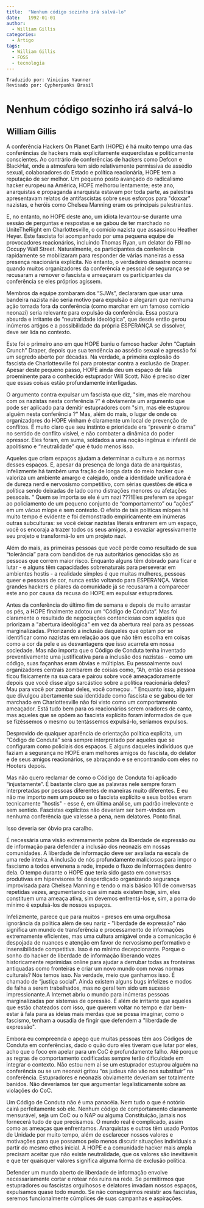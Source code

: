 ```yaml
---
title:  "Nenhum código sozinho irá salvá-lo"
date:   1992-01-01
author:
  - William Gillis
categories:
  - Artigo
tags:
  - William Gillis  
  - FOSS
  - tecnologia
---
```

```
Traduzido por: Vinicius Yaunner
Revisado por: Cypherpunks Brasil
```
# Nenhum código sozinho irá salvá-lo
## William Gillis

A conferência Hackers On Planet Earth (HOPE) é há muito tempo uma das conferências de hackers mais explicitamente esquerdistas e politicamente conscientes. Ao contrário de conferências de hackers como Defcon e BlackHat, onde a atmosfera tem sido relativamente permissiva de assédio sexual, colaboradores do Estado e política reacionária, HOPE tem a reputação de ser melhor. Um pequeno posto avançado do radicalismo hacker europeu na América, HOPE melhorou lentamente; este ano, anarquistas e propaganda anarquista estavam por toda parte, as palestras apresentavam relatos de antifascistas sobre seus esforços para "doxxar" nazistas, e heróis como Chelsea Manning eram os principais palestrantes.

E, no entanto, no HOPE deste ano, um idiota levantou-se durante uma sessão de perguntas e respostas e se gabou de ter marchado no UniteTheRight em Charlottesville, o comício nazista que assassinou Heather Heyer. Este fascista foi acompanhado por uma pequena equipe de provocadores reacionários, incluindo Thomas Ryan, um delator do FBI no Occupy Wall Street. Naturalmente, os participantes da conferência rapidamente se mobilizaram para responder de várias maneiras a essa presença reacionária explícita. No entanto, o verdadeiro desastre ocorreu quando muitos organizadores da conferência e pessoal de segurança se recusaram a remover o fascista e ameaçaram os participantes da conferência se eles próprios agissem.

Membros da equipe zombaram dos “SJWs”, declararam que usar uma bandeira nazista não seria motivo para expulsão e alegaram que nenhuma ação tomada fora da conferência (como marchar em um famoso comício neonazi) seria relevante para expulsão da conferência. Essa postura absurda e irritante de “neutralidade ideológica”, que desde então gerou inúmeros artigos e a possibilidade da própria ESPERANÇA se dissolver, deve ser lida no contexto.

Este foi o primeiro ano em que HOPE baniu o famoso hacker John “Captain Crunch” Draper, depois que sua tendência ao assédio sexual e agressão foi um segredo aberto por décadas. Na verdade, a primeira explosão do fascista de Charlottesville foi para protestar contra a exclusão de Draper. Apesar deste pequeno passo, HOPE ainda deu um espaço de fala proeminente para o conhecido estuprador Will Scott. Não é preciso dizer que essas coisas estão profundamente interligadas.

O argumento contra expulsar um fascista que diz, "sim, mas ele marchou com os nazistas nesta conferência ?" é obviamente um argumento que pode ser aplicado para demitir estupradores com "sim, mas ele estuprou alguém nesta conferência ?" Mas, além do mais, o lugar de onde os organizadores do HOPE vinham é claramente um local de prevenção de conflitos. É muito claro que seu instinto e prioridade era “prevenir o drama” no sentido de conflito visível, e não combater a dinâmica do poder opressor. Eles foram, em suma, soldados a uma noção ingênua e infantil de apolitismo e “neutralidade” que é tudo menos isso.

Aqueles que criam espaços ajudam a determinar a cultura e as normas desses espaços. E, apesar da presença de longa data de anarquistas, infelizmente há também uma fração de longa data do meio hacker que valoriza um ambiente amargo e calejado, onde a identidade unificadora é de dureza nerd e nervosismo competitivo, com sérias questões de ética e política sendo deixadas de lado como distrações menores ou afetações pessoais. “ Quem se importa se ele é um nazi ???!Eles preferem se apegar ao policiamento de um pequeno conjunto de “comportamento” ou “ações” em um vácuo míope e sem contexto. O efeito de tais políticas míopes há muito tempo é evidente e foi demonstrado empiricamente em inúmeras outras subculturas: se você deixar nazistas literais entrarem em um espaço, você os encoraja a trazer todos os seus amigos, a esvaziar agressivamente seu projeto e transformá-lo em um projeto nazi.

Além do mais, as primeiras pessoas que você perde como resultado de sua “tolerância” para com bandidos de rua autoritários genocidas são as pessoas que correm maior risco. Enquanto alguns têm dobrado para ficar e lutar - e alguns têm capacidades sobrenaturais para perseverar em ambientes hostis - a realidade simples é que muitas mulheres, pessoas queer e pessoas de cor, nunca estão voltando para ESPERANÇA. Vários grandes hackers e pilares da comunidade já se recusaram a comparecer este ano por causa da recusa do HOPE em expulsar estupradores.

Antes da conferência do último fim de semana e depois de muito arrastar os pés, a HOPE finalmente adotou um “Código de Conduta”. Mas foi claramente o resultado de negociações contenciosas com aqueles que priorizam a "abertura ideológica" em vez da abertura real para as pessoas marginalizadas. Priorizando a inclusão daqueles que optam por se identificar como nazistas em relação aos que não têm escolha em coisas como a cor da pele e as desvantagens que isso acarreta em nossa sociedade. Mas não importa que o Código de Conduta tenha inventado preventivamente uma justificativa para a inclusão dos nazistas - como um código, suas façanhas eram óbvias e múltiplas. Eu pessoalmente ouvi organizadores centrais zombarem de coisas como, “Ah, então essa pessoa ficou fisicamente na sua cara e pairou sobre você ameaçadoramente depois que você disse algo sarcástico sobre a política reacionária deles? Mau para você por zombar deles, você começou . " Enquanto isso, alguém que divulgou abertamente sua identidade como fascista e se gabou de ter marchado em Charlottesville não foi visto como um comportamento ameaçador. Está tudo bem para os reacionários serem oradores de canto, mas aqueles que se opõem ao fascista explícito foram informados de que se fizéssemos o mesmo ou tentássemos expulsá-lo, seríamos expulsos.

Desprovido de qualquer aparência de orientação política explícita, um “Código de Conduta” será sempre interpretado por aqueles que se configuram como policiais dos espaços. E alguns daqueles indivíduos que faziam a segurança no HOPE eram melhores amigos do fascista, do delator e de seus amigos reacionários, se abraçando e se encontrando com eles no Hooters depois.

Mas não quero reclamar de como o Código de Conduta foi aplicado “injustamente”. É bastante claro que as palavras nele sempre foram interpretadas por pessoas diferentes de maneiras muito diferentes. E eu não me importo nem um pouco se o fascista explícito e seus botões eram tecnicamente "hostis" - esse é, em última análise, um padrão irrelevante e sem sentido. Fascistas explícitos não deveriam ser bem-vindos em nenhuma conferência que valesse a pena, nem delatores. Ponto final.

Isso deveria ser óbvio pra caralho.

É necessária uma visão extremamente pobre da liberdade de expressão ou de informação para defender a inclusão dos neonazis em nossas comunidades. A liberdade de informação deve ser avaliada na escala de uma rede inteira. A inclusão de nós profundamente maliciosos para impor o fascismo a todos envenena a rede, impede o fluxo de informações dentro dela. O tempo durante o HOPE que teria sido gasto em conversas produtivas em hipervisores foi desperdiçado organizando segurança improvisada para Chelsea Manning e tendo o mais básico 101 de conversas repetidas vezes, argumentando que sim nazis existem hoje, sim, eles constituem uma ameaça ativa, sim devemos enfrentá-los e, sim, a porra do mínimo é expulsá-los de nossos espaços.

Infelizmente, parece que para muitos - presos em uma orgulhosa ignorância da política além de seu nariz - "liberdade de expressão" não significa um mundo de transferência e processamento de informações extremamente eficientes, mas uma cultura amigável onde a comunicação é despojada de nuances e atenção em favor de nervosismo performativo e insensibilidade competitiva. Isso é no mínimo decepcionante. Porque o sonho do hacker de liberdade de informação liberando vozes historicamente reprimidas online para ajudar a derrubar todas as fronteiras antiquadas como fronteiras e criar um novo mundo com novas normas culturais? Nós temos isso. Na verdade, meio que ganhamos isso. É chamado de “justiça social”. Ainda existem alguns bugs infelizes e modos de falha a serem trabalhados, mas no geral tem sido um sucesso impressionante.A Internet abriu o mundo para inúmeras pessoas marginalizadas por sistemas de opressão. É além de irritante que aqueles que estão chateados com isso, que querem voltar no tempo e dar bem-estar à fala para as ideias mais merdas que se possa imaginar, como o fascismo, tenham a ousadia de fingir que defendem a "liberdade de expressão".

Embora eu compreenda o apego que muitas pessoas têm aos Códigos de Conduta em conferências, dado o quão duro eles tiveram que lutar por eles, acho que o foco em apelar para um CoC é profundamente falho. Até porque as regras de comportamento codificadas sempre terão dificuldade em integrar o contexto. Não estou nem aí se um estuprador estuprou alguém na conferência ou se um neonazi gritou “os judeus não vão nos substituir” na conferência. Estupradores e neonazis obviamente deveriam ser totalmente banidos. Não deveríamos ter que argumentar legalisticamente sobre as violações do CoC.

Um Código de Conduta não é uma panacéia. Nem tudo o que é notório cairá perfeitamente sob ele. Nenhum código de comportamento claramente mensurável, seja um CoC ou o NAP ou alguma Constituição, jamais nos fornecerá tudo de que precisamos. O mundo real é complicado, assim como as ameaças que enfrentamos. Anarquistas e outros têm usado Pontos de Unidade por muito tempo, além de esclarecer nossos valores e motivações para que possamos pelo menos discutir situações individuais a partir do mesmo ethos inicial. A HOPE e a comunidade hacker mais ampla precisam aceitar que não existe neutralidade, que os valores são inevitáveis ​​e que ter quaisquer valores significa alguma forma de exclusão política.

Defender um mundo aberto de liberdade de informação envolve necessariamente cortar e rotear nós ruins na rede. Se permitirmos que estupradores ou fascistas orgulhosos e delatores invadam nossos espaços, expulsamos quase todo mundo. Se não conseguirmos resistir aos fascistas, seremos funcionalmente cúmplices de suas campanhas e aspirações.
